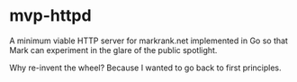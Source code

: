 # mvp-httpd
A minimum viable HTTP server for markrank.net implemented in Go so that Mark can experiment in the glare of the public spotlight.

Why re-invent the wheel? Because I wanted to go back to first principles.


